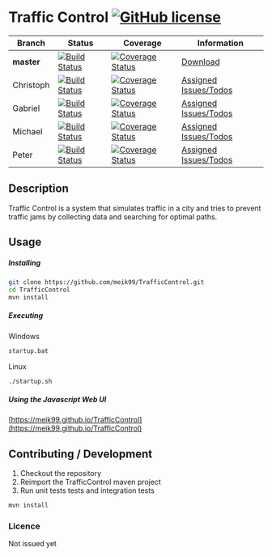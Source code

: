 # Traffic Control [![GitHub license](http://img.shields.io/badge/license-MIT-blue.svg?style=flat-square)](https://github.com/meik99/TrafficControl/blob/master/LICENSE)

| Branch        | Status        | Coverage | Information |
| ------------- | --------------| ------- | ------- |
| **master**        | [![Build Status](https://img.shields.io/travis/meik99/TrafficControl/master.svg?style=flat-square)](https://travis-ci.org/meik99/TrafficControl) | [![Coverage Status](https://img.shields.io/codecov/c/github/meik99/TrafficControl.svg?style=flat-square)](https://codecov.io/gh/meik99/TrafficControl/branch/master) | [Download](https://github.com/meik99/TrafficControl/archive/master.zip)
| Christoph   | [![Build Status](https://img.shields.io/travis/meik99/TrafficControl/developer/christoph.svg?style=flat-square)](https://travis-ci.org/meik99/TrafficControl) | [![Coverage Status](https://img.shields.io/codecov/c/github/meik99/TrafficControl/developer/christoph.svg?style=flat-square)](https://codecov.io/gh/meik99/TrafficControl/branch/developer%2Fchristoph)  | [Assigned Issues/Todos](https://github.com/meik99/TrafficControl/issues/assigned/Shynixn)
| Gabriel   | [![Build Status](https://img.shields.io/travis/meik99/TrafficControl/developer/gabriel.svg?style=flat-square)](https://travis-ci.org/meik99/TrafficControl) |[![Coverage Status](https://img.shields.io/codecov/c/github/meik99/TrafficControl/developer/gabriel.svg?style=flat-square)](https://codecov.io/gh/meik99/TrafficControl/branch/developer%2gabriel) |  [Assigned Issues/Todos](https://github.com/meik99/TrafficControl/issues?q=is%3Aopen+assignee%3AUnknown)
| Michael   | [![Build Status](https://img.shields.io/travis/meik99/TrafficControl/developer/michael.svg?style=flat-square)](https://travis-ci.org/meik99/TrafficControl) | [![Coverage Status](https://img.shields.io/codecov/c/github/meik99/TrafficControl/developer/michael.svg?style=flat-square)](https://codecov.io/gh/meik99/TrafficControl/branch/developer%2Fmichael) | [Assigned Issues/Todos](https://github.com/meik99/TrafficControl/issues/assigned/meik99) 
| Peter   | [![Build Status](https://img.shields.io/travis/meik99/TrafficControl/developer/peter.svg?style=flat-square)](https://travis-ci.org/meik99/TrafficControl) | [![Coverage Status](https://img.shields.io/codecov/c/github/meik99/TrafficControl/developer/peter.svg?style=flat-square)](https://codecov.io/gh/meik99/TrafficControl/branch/developer%2Fpeter) | [Assigned Issues/Todos](https://github.com/meik99/TrafficControl/issues/assigned/crispy-pretzel)

## Description

Traffic Control is a system that simulates traffic in a city and tries to prevent traffic jams by collecting data and searching for optimal paths.


## Usage
##### Installing

```bash
git clone https://github.com/meik99/TrafficControl.git
cd TrafficControl
mvn install
```

##### Executing

Windows
```bash
startup.bat
```

Linux
```bash
./startup.sh
```

##### Using the Javascript Web UI

[https://meik99.github.io/TrafficControl](https://meik99.github.io/TrafficControl)

## Contributing / Development
1. Checkout the repository
2. Reimport the TrafficControl maven project
3. Run unit tests tests and integration tests
```bash
mvn install
```

### Licence
Not issued yet

